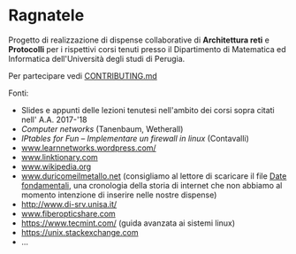 # Ragnatele
Progetto di realizzazione di dispense collaborative di **Architettura reti** e **Protocolli** per i rispettivi corsi tenuti presso il Dipartimento di Matematica ed Informatica dell'Università degli studi di Perugia.

Per partecipare vedi [CONTRIBUTING.md](https://github.com/Disorganizzazione/Ragnatele/blob/master/CONTRIBUTING.md)

Fonti:
+ Slides e appunti delle lezioni tenutesi nell'ambito dei corsi sopra citati nell' A.A. 2017-'18
+ *Computer networks* (Tanenbaum, Wetherall)
+ *IPtables for Fun – Implementare un firewall in linux* (Contavalli) 
+ www.learnnetworks.wordpress.com/
+ www.linktionary.com
+ www.wikipedia.org
+ www.duricomeilmetallo.net (consigliamo al lettore di scaricare il file [Date fondamentali](http://www.duricomeilmetallo.net/home/bbestia/uni/appunti/224/riassunto-architettura-delle-reti/), una cronologia della storia di internet che non abbiamo al momento intenzione di inserire nelle nostre dispense)
+ http://www.di-srv.unisa.it/
+ www.fiberopticshare.com
+ https://www.tecmint.com/ (guida avanzata ai sistemi linux)
+ https://unix.stackexchange.com
+ ...


